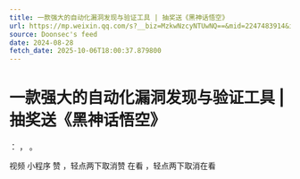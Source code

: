 ```yaml
---
title: 一款强大的自动化漏洞发现与验证工具 | 抽奖送《黑神话悟空》
url: https://mp.weixin.qq.com/s?__biz=MzkwNzcyNTUwNQ==&mid=2247483914&idx=1&sn=afee775f423bc9a06224df219d3e061a
source: Doonsec's feed
date: 2024-08-28
fetch_date: 2025-10-06T18:00:37.879800
---
```


# 一款强大的自动化漏洞发现与验证工具 | 抽奖送《黑神话悟空》

：
，
。

视频
小程序
赞
，轻点两下取消赞
在看
，轻点两下取消在看